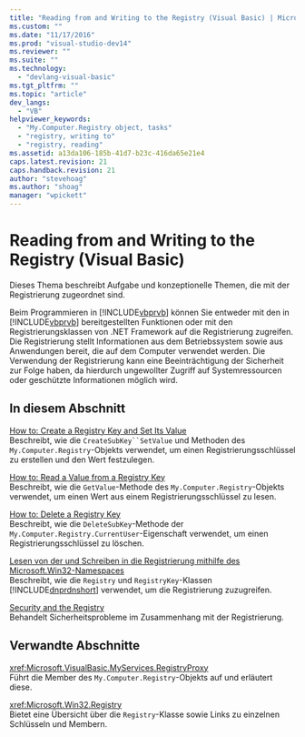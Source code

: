 ```yaml
---
title: "Reading from and Writing to the Registry (Visual Basic) | Microsoft Docs"
ms.custom: ""
ms.date: "11/17/2016"
ms.prod: "visual-studio-dev14"
ms.reviewer: ""
ms.suite: ""
ms.technology: 
  - "devlang-visual-basic"
ms.tgt_pltfrm: ""
ms.topic: "article"
dev_langs: 
  - "VB"
helpviewer_keywords: 
  - "My.Computer.Registry object, tasks"
  - "registry, writing to"
  - "registry, reading"
ms.assetid: a13da106-185b-41d7-b23c-416da65e21e4
caps.latest.revision: 21
caps.handback.revision: 21
author: "stevehoag"
ms.author: "shoag"
manager: "wpickett"
---
```

# Reading from and Writing to the Registry (Visual Basic)
Dieses Thema beschreibt Aufgabe und konzeptionelle Themen, die mit der Registrierung zugeordnet sind.  
  
 Beim Programmieren in [!INCLUDE[vbprvb](../../../../csharp/programming-guide/concepts/linq/includes/vbprvb_md.md)] können Sie entweder mit den in [!INCLUDE[vbprvb](../../../../csharp/programming-guide/concepts/linq/includes/vbprvb_md.md)] bereitgestellten Funktionen oder mit den Registrierungsklassen von .NET Framework auf die Registrierung zugreifen.  Die Registrierung stellt Informationen aus dem Betriebssystem sowie aus Anwendungen bereit, die auf dem Computer verwendet werden.  Die Verwendung der Registrierung kann eine Beeinträchtigung der Sicherheit zur Folge haben, da hierdurch ungewollter Zugriff auf Systemressourcen oder geschützte Informationen möglich wird.  
  
## In diesem Abschnitt  
 [How to: Create a Registry Key and Set Its Value](../../../../visual-basic/developing-apps/programming/computer-resources/how-to-create-a-registry-key-and-set-its-value.md)  
 Beschreibt, wie die `CreateSubKey``SetValue` und Methoden des `My.Computer.Registry`\-Objekts verwendet, um einen Registrierungsschlüssel zu erstellen und den Wert festzulegen.  
  
 [How to: Read a Value from a Registry Key](../../../../visual-basic/developing-apps/programming/computer-resources/how-to-read-a-value-from-a-registry-key.md)  
 Beschreibt, wie die `GetValue`\-Methode des `My.Computer.Registry`\-Objekts verwendet, um einen Wert aus einem Registrierungsschlüssel zu lesen.  
  
 [How to: Delete a Registry Key](../../../../visual-basic/developing-apps/programming/computer-resources/how-to-delete-a-registry-key.md)  
 Beschreibt, wie die `DeleteSubKey`\-Methode der `My.Computer.Registry.CurrentUser`\-Eigenschaft verwendet, um einen Registrierungsschlüssel zu löschen.  
  
 [Lesen von der und Schreiben in die Registrierung mithilfe des Microsoft.Win32\-Namespaces](../../../../visual-basic/developing-apps/programming/computer-resources/reading-from-and-writing-to-the-registry-using-the-microsoft-win32-namespace.md)  
 Beschreibt, wie die `Registry` und `RegistryKey`\-Klassen [!INCLUDE[dnprdnshort](../../../../csharp/getting-started/includes/dnprdnshort_md.md)] verwendet, um die Registrierung zuzugreifen.  
  
 [Security and the Registry](../../../../visual-basic/developing-apps/programming/computer-resources/security-and-the-registry.md)  
 Behandelt Sicherheitsprobleme im Zusammenhang mit der Registrierung.  
  
## Verwandte Abschnitte  
 <xref:Microsoft.VisualBasic.MyServices.RegistryProxy>  
 Führt die Member des `My.Computer.Registry`\-Objekts auf und erläutert diese.  
  
 <xref:Microsoft.Win32.Registry>  
 Bietet eine Übersicht über die `Registry`\-Klasse sowie Links zu einzelnen Schlüsseln und Membern.